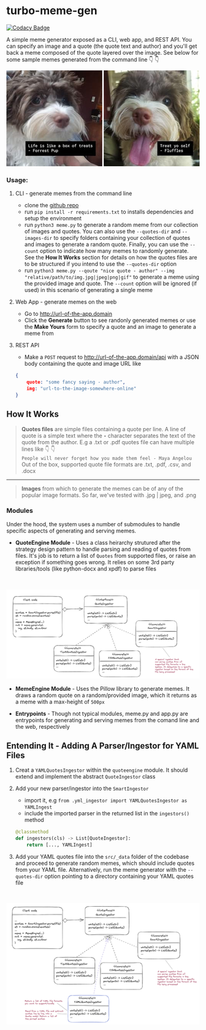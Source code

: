 # turbo-meme-gen

[![Codacy Badge](https://app.codacy.com/project/badge/Grade/da280ea75920476280adc1c706ff5700)](https://www.codacy.com/gh/chalu/turbo-meme-gen/dashboard?utm_source=github.com&amp;utm_medium=referral&amp;utm_content=chalu/turbo-meme-gen&amp;utm_campaign=Badge_Grade)

A simple meme generator exposed as a CLI, web app, and REST API. You can specify an image and a quote (the quote text and author) and you'll get back a meme composed of the quote layered over the image. See below for some sample memes generated from the command line :point_down: :point_down:

![meme sample](./docs/meme-1.jpg "sample meme")
![meme sample](./docs/meme-2.jpg "sample meme")

### Usage:

1.  CLI - generate memes from the command line
    -   clone the [github repo](https://github.com/chalu/turbo-meme-gen)
    -   run `pip install -r requirements.txt` to installs dependencies and setup the environment
    -   run `python3 meme.py` to generate a random meme from our collection of images and quotes. You can also use the `--quotes-dir` and `--images-dir` to specify folders containing your collection of quotes and images to generate a random quote. Finally, you can use the `--count` option to indicate how many memes to randomly generate. See the **How It Works** section for details on how the quotes files are to be structured if you intend to use the `--quotes-dir` option
    -   run `python3 meme.py --qoute "nice quote - author" --img "relative/path/to/img.jpg|jpeg|png|gif"` to generate a meme using the provided image and quote. The `--count` option will be ignored (if used) in this scenario of generating a single meme   

2.  Web App - generate memes on the web
    -   Go to http://url-of-the-app.domain
    -   Click the **Generate** button to see randonly generated memes or use the **Make Yours** form to specify a quote and an image to generate a meme from

3.  REST API
    -   Make a `POST` request to http://url-of-the-app.domain/api with a JSON body containing the quote and image URL like
    ```json
    {
        quote: "some fancy saying - author",
        img: "url-to-the-image-somewhere-online"
    }
    ```

## How It Works

> **Quotes files** are simple files containing a quote per line. A line of quote is a simple text where the **-** character separates the text of the quote from the author. E.g a .txt or .pdf quotes file can have multiple lines like :point_down: :point_down:  <br > `People will never forget how you made them feel - Maya Angelou` <br >  Out of the box, supported quote file formats are .txt, .pdf, .csv, and .docx
---
> **Images** from which to generate the memes can be of any of the popular image formats. So far, we've tested with .jpg | jpeg, and .png

### Modules

Under the hood, the system uses a number of submodules to handle specific aspects of generating and serving memes.

*   **QuoteEngine Module** - Uses a class heirarchy strutured after the strategy design pattern to handle parsing and reading of quotes from files. It's job is to return a list of `Quotes` from supported files, or raise an exception if something goes wrong. It relies on some 3rd party libraries/tools (like python-docx and xpdf) to parse files
<br >

![quote parsers](./docs/ingestor-strategy.png "quotes parsers")

*   **MemeEngine Module** - Uses the Pillow library to generate memes. It draws a random quote on a random/provided image, which it returns as a meme with a max-height of `500px`

*   **Entrypoints** - Though not typical modules, meme.py and app.py are entrypoints for generating and serving memes from the comand line and the web, respectively

## Entending It - Adding A Parser/Ingestor for YAML Files

1.  Creat a `YAMLQuotesIngestor` within the `quoteengine` module. It should extend and implement the abstract `QuoteIngestor` class

2.  Add your new parser/ingestor into the `SmartIngestor`
    -   import it, e.g `from .yml_ingestor import YAMLQuotesIngestor as YAMLIngest`
    -   include the imported parser in the returned list in the `ingestors()` method <br>
    ```python
    @classmethod
    def ingestors(cls) -> List[QuoteIngestor]:
        return [..., YAMLIngest]
    ```

3.  Add your YAML quotes file into the `src/_data` folder of the codebase and proceed to generate random memes, which should include quotes from your YAML file. Alternatively, run the meme generator with the `--quotes-dir` option pointing to a directory containing your YAML quotes file

<br>

![custom parser](./docs/custom-parser.png "custom parser")

<br>